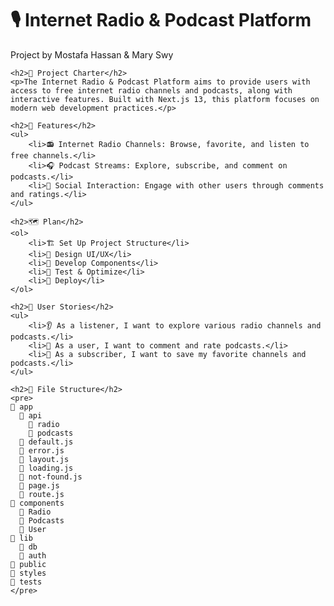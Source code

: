 <body>
    <h1>🎙️ Internet Radio & Podcast Platform</h1>
    <p>Project by Mostafa Hassan & Mary Swy</p>

    <h2>📜 Project Charter</h2>
    <p>The Internet Radio & Podcast Platform aims to provide users with access to free internet radio channels and podcasts, along with interactive features. Built with Next.js 13, this platform focuses on modern web development practices.</p>

    <h2>🎵 Features</h2>
    <ul>
        <li>📻 Internet Radio Channels: Browse, favorite, and listen to free channels.</li>
        <li>🎧 Podcast Streams: Explore, subscribe, and comment on podcasts.</li>
        <li>👥 Social Interaction: Engage with other users through comments and ratings.</li>
    </ul>

    <h2>🗺️ Plan</h2>
    <ol>
        <li>🏗️ Set Up Project Structure</li>
        <li>🎨 Design UI/UX</li>
        <li>🧩 Develop Components</li>
        <li>🧪 Test & Optimize</li>
        <li>🚀 Deploy</li>
    </ol>

    <h2>👥 User Stories</h2>
    <ul>
        <li>👂 As a listener, I want to explore various radio channels and podcasts.</li>
        <li>📝 As a user, I want to comment and rate podcasts.</li>
        <li>💾 As a subscriber, I want to save my favorite channels and podcasts.</li>
    </ul>

    <h2>📁 File Structure</h2>
    <pre>
    📁 app
      📁 api
        📁 radio
        📁 podcasts
      📁 default.js
      📁 error.js
      📁 layout.js
      📁 loading.js
      📁 not-found.js
      📁 page.js
      📁 route.js
    📁 components
      📁 Radio
      📁 Podcasts
      📁 User
    📁 lib
      📁 db
      📁 auth
    📁 public
    📁 styles
    📁 tests
    </pre>
</body>
